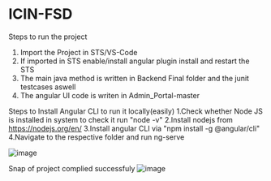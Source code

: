 # ICIN-FSD

Steps to run the project

1. Import the Project in STS/VS-Code
2. If imported in STS enable/install angular plugin install and restart the STS
3. The main java method is written in Backend Final folder and the junit testcases aswell
4. The angular UI code is writen in Admin_Portal-master

Steps to Install Angular CLI to run it locally(easily)
1.Check whether Node JS is installed in system to check it run "node -v"
2.Install nodejs from https://nodejs.org/en/
3.Install angular CLI via "npm install -g @angular/cli"
4.Navigate to the respective folder and run ng-serve

![image](https://user-images.githubusercontent.com/66945477/133090500-4c595fab-a001-4190-b475-2c7a6c50386d.png)

Snap of project complied successfuly
![image](https://user-images.githubusercontent.com/66945477/133090600-b94c40e5-4ba3-4024-a1ca-072f47506664.png)



